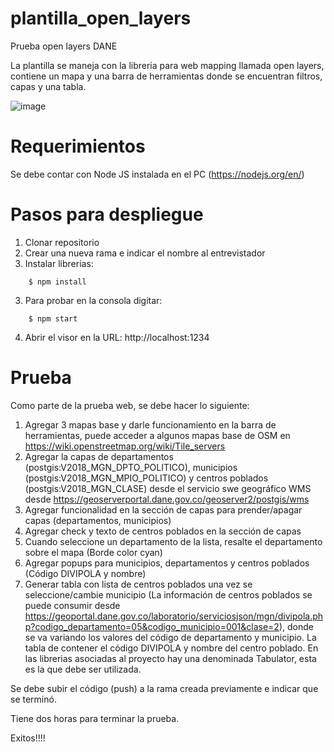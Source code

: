 # plantilla_open_layers

Prueba open layers DANE

La plantilla se maneja con la libreria para web mapping llamada open layers, contiene un mapa y una barra de herramientas donde se encuentran filtros, capas y una tabla.

![image](https://user-images.githubusercontent.com/19803402/110726080-cb683f00-81e6-11eb-9ace-a4a1b8c010da.png)

# Requerimientos
Se debe contar con Node JS instalada en el PC (https://nodejs.org/en/)

# Pasos para despliegue
1. Clonar repositorio
2. Crear una nueva rama e indicar el nombre al entrevistador
3. Instalar librerias:
```nohighlight
    $ npm install
```
3. Para probar en la consola digitar:
```nohighlight
    $ npm start
```
4. Abrir el visor en la URL: http://localhost:1234

# Prueba
Como parte de la prueba web, se debe hacer lo siguiente:
1. Agregar 3 mapas base y darle funcionamiento en la barra de herramientas, puede acceder a algunos mapas base de OSM en https://wiki.openstreetmap.org/wiki/Tile_servers
2. Agregar la capas de departamentos (postgis:V2018_MGN_DPTO_POLITICO), municipios (postgis:V2018_MGN_MPIO_POLITICO) y centros poblados (postgis:V2018_MGN_CLASE) desde el servicio swe geográfico WMS desde https://geoserverportal.dane.gov.co/geoserver2/postgis/wms
3. Agregar funcionalidad en la sección de capas para prender/apagar capas (departamentos, municipios)
4. Agregar check y texto de centros poblados en la sección de capas
5. Cuando seleccione un departamento de la lista, resalte el departamento sobre el mapa (Borde color cyan)
6. Agregar popups para municipios, departamentos y centros poblados (Código DIVIPOLA y nombre)
7. Generar tabla con lista de centros poblados una vez se seleccione/cambie municipio (La información de centros poblados se puede consumir desde https://geoportal.dane.gov.co/laboratorio/serviciosjson/mgn/divipola.php?codigo_departamento=05&codigo_municipio=001&clase=2), donde se va variando los valores del código de departamento y municipio. La tabla de contener el código DIVIPOLA y nombre del centro poblado. En las librerias asociadas al proyecto hay una denominada Tabulator, esta es la que debe ser utilizada.

Se debe subir el código (push) a la rama creada previamente e indicar que se terminó.

Tiene dos horas para terminar la prueba.

Exitos!!!!



